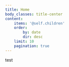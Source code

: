 ```yaml
---
title: Home
body_classes: title-center
content:
    items: '@self.children'
    order:
        by: date
        dir: desc
    limit: 10
    pagination: true
---
```


test
